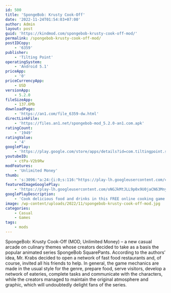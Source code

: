 ```yaml
---
id: 500
title: 'SpongeBob: Krusty Cook-Off'
date: '2022-11-24T01:54:03+07:00'
author: Admin
layout: post
guid: 'https://kindmod.com/spongebob-krusty-cook-off-mod/'
permalink: /spongebob-krusty-cook-off-mod/
postIDCopy:
    - '6359'
publisher:
    - 'Tilting Point'
operatingSystem:
    - 'Android 5.1'
priceApp:
    - '0'
priceCurrencyApp:
    - USD
versionApp:
    - 5.2.0
fileSizeApp:
    - 137.6Mb
downloadPage:
    - 'https://an1.com/file_6359-dw.html'
directLinkFile:
    - 'https://files.an1.net/spongebob-mod_5.2.0-an1.com.apk'
ratingCount:
    - '1949'
ratingValue:
    - '4'
googlePlay:
    - 'https://play.google.com/store/apps/details?id=com.tiltingpoint.spongebob'
youtubeID:
    - ctPa-V2b9Rw
modFeatures:
    - 'Unlimited Money'
thumb:
    - 's:3096:"a:24:{i:0;s:116:"https://play-lh.googleusercontent.com/cCGHhmAOy4XnvNDGPec85vjlc6Mx2UsmFSMnvQRV2Hgb0v2uiZWR1Z25chLXjGPytEIE=w526-h296";i:1;s:115:"https://play-lh.googleusercontent.com/aWsrUkF71BNYNIlpccGqbm-GV__q71LbYo-k38ViNoxkr3G2hro2ONIhCJSgu42toOA=w526-h296";i:2;s:114:"https://play-lh.googleusercontent.com/qxWsRyDGJVypk5XbZPzby_p-VCPVi9hqzeqx62bDw10Ps5gw2FNikiZnwGsAjS3FuA=w526-h296";i:3;s:116:"https://play-lh.googleusercontent.com/yIkjhYZdKYekB189RqydAaeS9dGJNYWD7frrXngtuLZnFzj2vs2ji8nX9HkH_WBY6OyP=w526-h296";i:4;s:114:"https://play-lh.googleusercontent.com/m_Ch_qC2vJgvdLS8OshkPTwAmcB_Kvogi-M4H5xBxdWPYMyQhuvGErGAoIAsRJmZWg=w526-h296";i:5;s:115:"https://play-lh.googleusercontent.com/KMbVUCsQ1M7AYYB9hF4nVtYB6IV4DNk_DDDRSCdPvx8oSHERer_nylFrDjJ4YU9zMss=w526-h296";i:6;s:115:"https://play-lh.googleusercontent.com/8NQV_vGGKdtfI38v_U2LWvei6p2KNCd-4CbjdJ9A5zioLEQ-14y-0iwETAIYEAlfzvk=w526-h296";i:7;s:115:"https://play-lh.googleusercontent.com/_SdnThteVmnsx4akdr-ULLoYaODYUp-AQapH4JupS0uG3DvLAfATbqjqeFO-L0F84_M=w526-h296";i:8;s:116:"https://play-lh.googleusercontent.com/xZOA08gxOIucmxHkLsL5br0u_iqdXPz-ASu-Q-z6bU1yPOTHXcNlS2j_UzpDUccM4YSF=w526-h296";i:9;s:115:"https://play-lh.googleusercontent.com/wPruWnSj1iTJBeYyp2xk0QMxsdaS6OUhuJlzVYHBT4t2EhZnF6d032c9t996JWoeAnA=w526-h296";i:10;s:115:"https://play-lh.googleusercontent.com/qIu3RPHnKUpbvgU4YbkZBdUhnPEvTTNloyax9pDUEfJSQ6VzcVrpiCkqnJQ_wHm_c1I=w526-h296";i:11;s:115:"https://play-lh.googleusercontent.com/O4eOUpvF6ahg4oD9gsQCcf-bw_fEW12D4pbqfe6xBLyk31_Y2AWA9RUCTB7sx1cdgJI=w526-h296";i:12;s:115:"https://play-lh.googleusercontent.com/N5khyD_UX_MxzExSmYiXDR5EHulmC3_9rtcmo3bhlvV8QxTo_iHxzYvzz9ecyL4QrOY=w526-h296";i:13;s:115:"https://play-lh.googleusercontent.com/bdvqeErDRApYSxaacMdCr3hoauRG_6_za8pIARmn81akB1hup1i4HhS9yzgZT7qIWnI=w526-h296";i:14;s:115:"https://play-lh.googleusercontent.com/-7VcceEFiM2whQE3YlMfC5S6MbPGt0T1lOJQItO2jp2JcniUCke7_XqtJCZ99882tac=w526-h296";i:15;s:114:"https://play-lh.googleusercontent.com/koti-3njL118GbTBCDVRgFZNRtnK1U2Ktn-5SoXnAoAWH6B0B9MaLbxbra4RvMYyqA=w526-h296";i:16;s:115:"https://play-lh.googleusercontent.com/bLU0rYqbMlih6DJVdxbb-Tvmx7kB4E7pVt4LBMZO2vxyAPMAL9j1c5h5Lt52mfwIQwc=w526-h296";i:17;s:116:"https://play-lh.googleusercontent.com/XJdmMHACL-58qwO2JPkzHBWzW4mHusPvqXNEXx8ptkB47mxJ228dvQ-o423jyGpbrphJ=w526-h296";i:18;s:114:"https://play-lh.googleusercontent.com/-UbE-mUuCevY9czucqqBYL586fWXXaVobF2afP897PwtaovND7pG2unrhh3_zCKfiQ=w526-h296";i:19;s:116:"https://play-lh.googleusercontent.com/bo5izqwNjE9VN8efu-pIHxgIiTNVb2qMnw1W-rRgPOps-8z17R6417oAmhlp9-urom3D=w526-h296";i:20;s:115:"https://play-lh.googleusercontent.com/cNDY_HjDV7iqt7Vg0BWUwSLlgzIzQoR-1yhewX3ctFOrFOMFkf9aUEQbojG5v0GbLlo=w526-h296";i:21;s:116:"https://play-lh.googleusercontent.com/_TfPYZpaenrAjsh5RzC6uuFb9wHBbPx8aLcaTXMlCR5_-W-aoSKp9x1LlaJpYaFvz_mP=w526-h296";i:22;s:116:"https://play-lh.googleusercontent.com/h_CzzjQFrTOrMgWtOLpyG6XbBuHon5G14QfRvDd0wnr5cmGtoQXdvTtfaUUYGqECh2AF=w526-h296";i:23;s:115:"https://play-lh.googleusercontent.com/7ra-FCKeiMSS9d9OveX9YTmws3YNuxbQmc4tuKIpSFSzagWwqNpfOwhdj4PTnDrAopU=w526-h296";}";'
featuredImageGooglePlay:
    - 'https://play-lh.googleusercontent.com/oNGJkMtJLL9p0x9U0jaCN63Mny4wKdCOjCtRm8RazHVd3HsuT8YbEk1H00QnOfgOwYQ'
googlePlayDescription:
    - 'Cook delicious food and drinks in this FREE online cooking game! Play with SpongeBob SquarePants in this restaurant simulator game and become a chef in an hilarious adventure across different restaurants.. SpongeBob SquarePants is waiting to prepare your favorite food, burgers, and drinks across the restaurants of Bikini Bottom.. Enjoy creating your own kitchen, decorating and customizing your furniture, improving your cooking chef skills, and getting ready to serve delicious food to your guests in this café simulation game.'
image: /wp-content/uploads/2022/11/spongebob-krusty-cook-off-mod.jpg
categories:
    - Casual
    - Games
tags:
    - mods
---
```


SpongeBob: Krusty Cook-Off (MOD, Unlimited Money) – a new casual arcade on culinary themes whose creators decided to take as a basis the popular animated series SpongeBob SquarePants. According to the authors’ idea, Mr. Krabs decided to open a network of fast food restaurants and, of course, invited all his friends to help. In general, the game mechanics are made in the usual style for the genre, prepare food, serve visitors, develop a network of eateries, complete tasks and communicate with the characters, while the creators managed to maintain the original atmosphere and graphic, which will undoubtedly delight fans of the series.